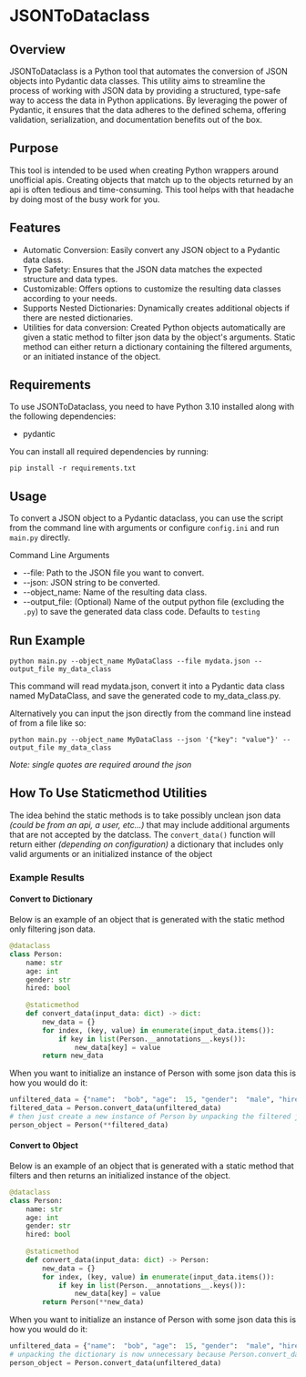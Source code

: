 # JSONToDataclass
## Overview
JSONToDataclass is a Python tool that automates the conversion of JSON objects into Pydantic data classes. This utility aims to streamline the process of working with JSON data by providing a structured, type-safe way to access the data in Python applications. By leveraging the power of Pydantic, it ensures that the data adheres to the defined schema, offering validation, serialization, and documentation benefits out of the box.

## Purpose
This tool is intended to be used when creating Python wrappers around unofficial apis. Creating objects that match up to the objects returned by an api is often tedious and time-consuming. This tool helps with that headache by doing most of the busy work for you. 

## Features
- Automatic Conversion: Easily convert any JSON object to a Pydantic data class.
- Type Safety: Ensures that the JSON data matches the expected structure and data types.
- Customizable: Offers options to customize the resulting data classes according to your needs.
- Supports Nested Dictionaries: Dynamically creates additional objects if there are nested dictionaries.
- Utilities for data conversion: Created Python objects automatically are given a static method to filter json data by the object's arguments. Static method can either return a dictionary containing the filtered arguments, or an initiated instance of the object.
## Requirements
To use JSONToDataclass, you need to have Python 3.10 installed along with the following dependencies:

- pydantic

You can install all required dependencies by running:

```commandline
pip install -r requirements.txt
```
## Usage
To convert a JSON object to a Pydantic dataclass, you can use the script from the command line with arguments or configure `config.ini` and run `main.py` directly.

Command Line Arguments
- --file: Path to the JSON file you want to convert.
- --json: JSON string to be converted.
- --object_name: Name of the resulting data class.
- --output_file: (Optional) Name of the output python file (excluding the `.py`) to save the generated data class code. Defaults to `testing`
## Run Example

```commandline
python main.py --object_name MyDataClass --file mydata.json --output_file my_data_class
```

This command will read mydata.json, convert it into a Pydantic data class named MyDataClass, and save the generated code to my_data_class.py.

Alternatively you can input the json directly from the command line instead of from a file like so:

```commandline
python main.py --object_name MyDataClass --json '{"key": "value"}' --output_file my_data_class
```

*Note: single quotes are required around the json*


## How To Use Staticmethod Utilities
The idea behind the static methods is to take possibly unclean json data *(could be from an api, a user, etc...)* that may include additional arguments that are not accepted by the datclass. The `convert_data()` function will return either *(depending on configuration)* a dictionary that includes only valid arguments or an initialized instance of the object
### Example Results

#### Convert to Dictionary
Below is an example of an object that is generated with the static method only filtering json data.
```python
@dataclass
class Person:
    name: str 
    age: int 
    gender: str 
    hired: bool 
    
    @staticmethod
    def convert_data(input_data: dict) -> dict:
        new_data = {}
        for index, (key, value) in enumerate(input_data.items()):
            if key in list(Person.__annotations__.keys()):
                new_data[key] = value
        return new_data
```

When you want to initialize an instance of Person with some json data this is how you would do it:

```python
unfiltered_data = {"name":  "bob", "age":  15, "gender":  "male", "hired":  False, "hair_color": "brown"}  # this json data contains the additional argument hair_color which will not be accepted by the dataclass and result in an exception
filtered_data = Person.convert_data(unfiltered_data)
# then just create a new instance of Person by unpacking the filtered json data
person_object = Person(**filtered_data)
```


#### Convert to Object
Below is an example of an object that is generated with a static method that filters and then returns an initialized instance of the object.
```python
@dataclass
class Person:
    name: str 
    age: int 
    gender: str 
    hired: bool 
    
    @staticmethod
    def convert_data(input_data: dict) -> Person:
        new_data = {}
        for index, (key, value) in enumerate(input_data.items()):
            if key in list(Person.__annotations__.keys()):
                new_data[key] = value
        return Person(**new_data)
```

When you want to initialize an instance of Person with some json data this is how you would do it:

```python
unfiltered_data = {"name":  "bob", "age":  15, "gender":  "male", "hired":  False, "hair_color": "brown"}  # this json data contains the additional argument hair_color which will not be accepted by the dataclass and result in an exception
# unpacking the dictionary is now unnecessary because Person.convert_data() does that for us
person_object = Person.convert_data(unfiltered_data)
```